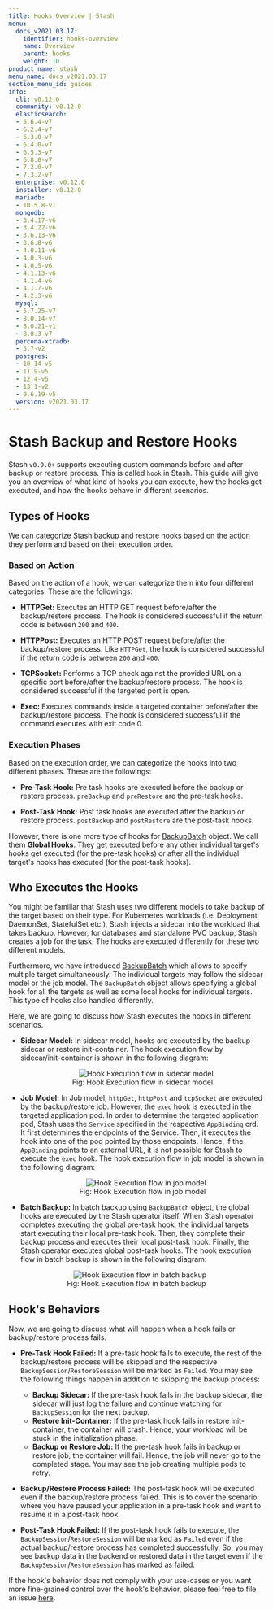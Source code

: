 ```yaml
---
title: Hooks Overview | Stash
menu:
  docs_v2021.03.17:
    identifier: hooks-overview
    name: Overview
    parent: hooks
    weight: 10
product_name: stash
menu_name: docs_v2021.03.17
section_menu_id: guides
info:
  cli: v0.12.0
  community: v0.12.0
  elasticsearch:
  - 5.6.4-v7
  - 6.2.4-v7
  - 6.3.0-v7
  - 6.4.0-v7
  - 6.5.3-v7
  - 6.8.0-v7
  - 7.2.0-v7
  - 7.3.2-v7
  enterprise: v0.12.0
  installer: v0.12.0
  mariadb:
  - 10.5.8-v1
  mongodb:
  - 3.4.17-v6
  - 3.4.22-v6
  - 3.6.13-v6
  - 3.6.8-v6
  - 4.0.11-v6
  - 4.0.3-v6
  - 4.0.5-v6
  - 4.1.13-v6
  - 4.1.4-v6
  - 4.1.7-v6
  - 4.2.3-v6
  mysql:
  - 5.7.25-v7
  - 8.0.14-v7
  - 8.0.21-v1
  - 8.0.3-v7
  percona-xtradb:
  - 5.7-v2
  postgres:
  - 10.14-v5
  - 11.9-v5
  - 12.4-v5
  - 13.1-v2
  - 9.6.19-v5
  version: v2021.03.17
---
```


# Stash Backup and Restore Hooks

Stash `v0.9.0+` supports executing custom commands before and after backup or restore process. This is called `hook` in Stash. This guide will give you an overview of what kind of hooks you can execute, how the hooks get executed, and how the hooks behave in different scenarios.

## Types of Hooks

We can categorize Stash backup and restore hooks based on the action they perform and based on their execution order.

### Based on Action

Based on the action of a hook, we can categorize them into four different categories. These are the followings:

- **HTTPGet:** Executes an HTTP GET request before/after the backup/restore process. The hook is considered successful if the return code is between `200` and `400`.

- **HTTPPost:** Executes an HTTP POST request before/after the backup/restore process. Like `HTTPGet`, the hook is considered successful if the return code is between `200` and `400`.

- **TCPSocket:** Performs a TCP check against the provided URL on a specific port before/after the backup/restore process. The hook is considered successful if the targeted port is open.

- **Exec:** Executes commands inside a targeted container before/after the backup/restore process. The hook is considered successful if the command executes with exit code 0.

### Execution Phases

Based on the execution order, we can categorize the hooks into two different phases. These are the followings:

- **Pre-Task Hook:** Pre task hooks are executed before the backup or restore process. `preBackup` and `preRestore` are the pre-task hooks.

- **Post-Task Hook:** Post task hooks are executed after the backup or restore process. `postBackup` and `postRestore` are the post-task hooks.

However, there is one more type of hooks for [BackupBatch](/docs/v2021.03.17/concepts/crds/backupbatch) object. We call them **Global Hooks**. They get executed before any other individual target's hooks get executed (for the pre-task hooks) or after all the individual target's hooks has executed (for the post-task hooks).

## Who Executes the Hooks

You might be familiar that Stash uses two different models to take backup of the target based on their type. For Kubernetes workloads (i.e. Deployment, DaemonSet, StatefulSet etc.), Stash injects a sidecar into the workload that takes backup. However, for databases and standalone PVC backup, Stash creates a job for the task. The hooks are executed differently for these two different models.

Furthermore, we have introduced [BackupBatch](/docs/v2021.03.17/concepts/crds/backupbatch) which allows to specify multiple target simultaneously. The individual targets may follow the sidecar model or the job model. The `BackupBatch` object allows specifying a global hook for all the targets as well as some local hooks for individual targets. This type of hooks also handled differently.

Here, we are going to discuss how Stash executes the hooks in different scenarios.

- **Sidecar Model:** In sidecar model, hooks are executed by the backup sidecar or restore init-container. The hook execution flow by sidecar/init-container is shown in the following diagram:

  <figure align="center">
    <img alt="Hook Execution flow in sidecar model" src="/docs/v2021.03.17/images/guides/latest/hooks/sidecar-model.svg">
  <figcaption align="center">Fig: Hook Execution flow in sidecar model</figcaption>
  </figure>

- **Job Model:** In Job model, `httpGet`, `httpPost` and `tcpSocket` are executed by the backup/restore job. However, the `exec` hook is executed in the targeted application pod. In order to determine the targeted application pod, Stash uses the `Service` specified in the respective `AppBinding` crd. It first determines the endpoints of the Service. Then, it executes  the hook into one of the pod pointed by those endpoints. Hence, if the `AppBinding` points to an external URL, it is not possible for Stash to execute the `exec` hook. The hook execution flow in job model is shown in the following diagram:

  <figure align="center">
    <img alt="Hook Execution flow in job model" src="/docs/v2021.03.17/images/guides/latest/hooks/job-model.svg">
  <figcaption align="center">Fig: Hook Execution flow in job model</figcaption>
  </figure>

- **Batch Backup:** In batch backup using `BackupBatch` object, the global hooks are executed by the Stash operator itself. When Stash operator completes executing the global pre-task hook, the individual targets start executing their local pre-task hook. Then, they complete their backup process and executes their local post-task hook. Finally, the Stash operator executes global post-task hooks. The hook execution flow in batch backup is shown in the following diagram:

<figure align="center">
  <img alt="Hook Execution flow in batch backup" src="/docs/v2021.03.17/images/guides/latest/hooks/batch-backup.svg">
<figcaption align="center">Fig: Hook Execution flow in batch backup</figcaption>
</figure>

## Hook's Behaviors

Now, we are going to discuss what will happen when a hook fails or backup/restore process fails.

- **Pre-Task Hook Failed:** If a pre-task hook fails to execute, the rest of the backup/restore process will be skipped and the respective `BackupSession`/`RestoreSession` will be marked as `Failed`. You may see the following things happen in addition to skipping the backup process:
  - **Backup Sidecar:** If the pre-task hook fails in the backup sidecar, the sidecar will just log the failure and continue watching for `BackupSession` for the next backup.
  - **Restore Init-Container:** If the pre-task hook fails in restore init-container, the container will crash. Hence, your workload will be stuck in the initialization phase.
  - **Backup or Restore Job:** If the pre-task hook fails in backup or restore job, the container will fail. Hence, the job will never go to the completed stage. You may see the job creating multiple pods to retry.

- **Backup/Restore Process Failed:** The post-task hook will be executed even if the backup/restore process failed. This is to cover the scenario where you have paused your application in a pre-task hook and want to resume it in a post-task hook.

- **Post-Task Hook Failed:** If the post-task hook fails to execute, the `BackupSession`/`RestoreSession` will be marked as `Failed` even if the actual backup/restore process has completed successfully. So, you may see backup data in the backend or restored data in the target even if the `BackupSession`/`RestoreSession` has marked as failed.

If the hook's behavior does not comply with your use-cases or you want more fine-grained control over the hook's behavior, please feel free to file an issue [here](https://github.com/stashed/stash/issues).
